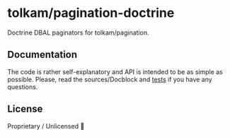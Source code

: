 # tolkam/pagination-doctrine

Doctrine DBAL paginators for tolkam/pagination.

## Documentation

The code is rather self-explanatory and API is intended to be as simple as possible. Please, read the sources/Docblock and [tests](/tests) if you have any questions.

## License

Proprietary / Unlicensed 🤷

